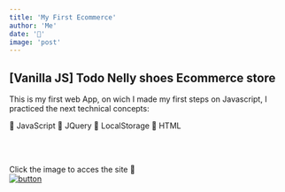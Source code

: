 ```yaml
---
title: 'My First Ecommerce'
author: 'Me'
date: '📰'
image: 'post'
---
```


## [Vanilla JS] Todo Nelly shoes Ecommerce store

This is my first web App, on wich I made my first steps on Javascript, I practiced the next technical concepts:



&#128196; JavaScript
&#128211; JQuery
&#128211; LocalStorage
&#128296; HTML     
                                                                                                     
<br></br>

Click the image to acces the site 👠                                                              
[![button](https://res.cloudinary.com/byplants/image/upload/c_thumb,w_200,g_face/v1613696011/byplantsmedia/rsz_todo_nelly_logo_l9yq3x.jpg)](https://lucasninjaturtle.github.io/todo_nelly/?)